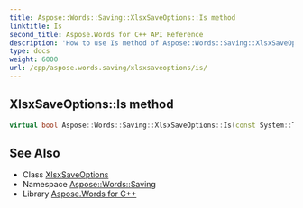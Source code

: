 ```yaml
---
title: Aspose::Words::Saving::XlsxSaveOptions::Is method
linktitle: Is
second_title: Aspose.Words for C++ API Reference
description: 'How to use Is method of Aspose::Words::Saving::XlsxSaveOptions class in C++.'
type: docs
weight: 6000
url: /cpp/aspose.words.saving/xlsxsaveoptions/is/
---
```

## XlsxSaveOptions::Is method




```cpp
virtual bool Aspose::Words::Saving::XlsxSaveOptions::Is(const System::TypeInfo &target) const override
```

## See Also

* Class [XlsxSaveOptions](../)
* Namespace [Aspose::Words::Saving](../../)
* Library [Aspose.Words for C++](../../../)
